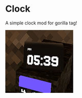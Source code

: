 # Clock
A simple clock mod for gorilla tag!


![image](https://github.com/SteveTheAnimator/Clock/blob/main/Marketing/image.png)